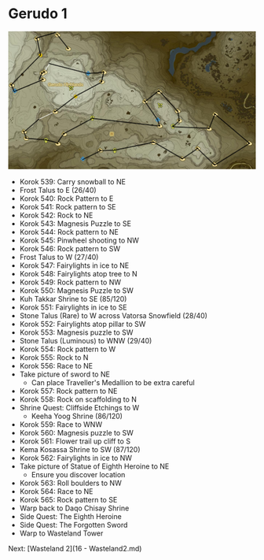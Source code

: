 # Gerudo 1

![Gerudo1](images/Gerudo1.PNG)

* Korok 539: Carry snowball to NE
* Frost Talus to E (26/40)
* Korok 540: Rock Pattern to E
* Korok 541: Rock pattern to SE
* Korok 542: Rock to NE
* Korok 543: Magnesis Puzzle to SE
* Korok 544: Rock pattern to NE
* Korok 545: Pinwheel shooting to NW
* Korok 546: Rock pattern to SW
* Frost Talus to W (27/40)
* Korok 547: Fairylights in ice to NE
* Korok 548: Fairylights atop tree to N
* Korok 549: Rock pattern to NW
* Korok 550: Magnesis Puzzle to SW
* Kuh Takkar Shrine to SE (85/120)
* Korok 551: Fairylights in ice to SE
* Stone Talus (Rare) to W across Vatorsa Snowfield (28/40)
* Korok 552: Fairylights atop pillar to SW
* Korok 553: Magnesis puzzle to SW
* Stone Talus (Luminous) to WNW (29/40)
* Korok 554: Rock pattern to W
* Korok 555: Rock to N
* Korok 556: Race to NE
* Take picture of sword to NE
  * Can place Traveller's Medallion to be extra careful
* Korok 557: Rock pattern to NE
* Korok 558: Rock on scaffolding to N
* Shrine Quest: Cliffside Etchings to W
  * Keeha Yoog Shrine (86/120)
* Korok 559: Race to WNW
* Korok 560: Magnesis puzzle to SW
* Korok 561: Flower trail up cliff to S
* Kema Kosassa Shrine to SW (87/120)
* Korok 562: Fairylights in ice to NW
* Take picture of Statue of Eighth Heroine to NE
  * Ensure you discover location
* Korok 563: Roll boulders to NW
* Korok 564: Race to NE
* Korok 565: Rock pattern to SE
* Warp back to Daqo Chisay Shrine
* Side Quest: The Eighth Heroine
* Side Quest: The Forgotten Sword
* Warp to Wasteland Tower

Next: [Wasteland 2](16 - Wasteland2.md)
